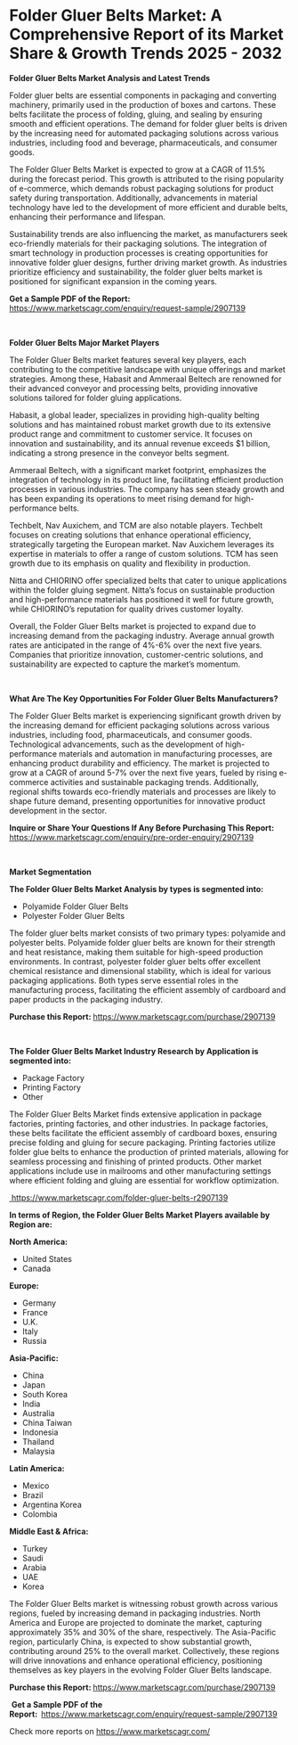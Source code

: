 <p><h1>Folder Gluer Belts Market: A Comprehensive Report of its Market Share & Growth Trends 2025 - 2032</h1></p><p><strong>Folder Gluer Belts Market Analysis and Latest Trends</strong></p>
<p><p>Folder gluer belts are essential components in packaging and converting machinery, primarily used in the production of boxes and cartons. These belts facilitate the process of folding, gluing, and sealing by ensuring smooth and efficient operations. The demand for folder gluer belts is driven by the increasing need for automated packaging solutions across various industries, including food and beverage, pharmaceuticals, and consumer goods.</p><p>The Folder Gluer Belts Market is expected to grow at a CAGR of 11.5% during the forecast period. This growth is attributed to the rising popularity of e-commerce, which demands robust packaging solutions for product safety during transportation. Additionally, advancements in material technology have led to the development of more efficient and durable belts, enhancing their performance and lifespan.</p><p>Sustainability trends are also influencing the market, as manufacturers seek eco-friendly materials for their packaging solutions. The integration of smart technology in production processes is creating opportunities for innovative folder gluer designs, further driving market growth. As industries prioritize efficiency and sustainability, the folder gluer belts market is positioned for significant expansion in the coming years.</p></p>
<p><strong>Get a Sample PDF of the Report:&nbsp;</strong> <a href="https://www.marketscagr.com/enquiry/request-sample/2907139?utm_campaign=3018&utm_medium=2&utm_source=Github&utm_content=ia&utm_term=12032025&utm_id=folder-gluer-belts">https://www.marketscagr.com/enquiry/request-sample/2907139</a></p>
<p>&nbsp;</p>
<p><strong>Folder Gluer Belts Major Market Players</strong></p>
<p><p>The Folder Gluer Belts market features several key players, each contributing to the competitive landscape with unique offerings and market strategies. Among these, Habasit and Ammeraal Beltech are renowned for their advanced conveyor and processing belts, providing innovative solutions tailored for folder gluing applications.</p><p>Habasit, a global leader, specializes in providing high-quality belting solutions and has maintained robust market growth due to its extensive product range and commitment to customer service. It focuses on innovation and sustainability, and its annual revenue exceeds $1 billion, indicating a strong presence in the conveyor belts segment.</p><p>Ammeraal Beltech, with a significant market footprint, emphasizes the integration of technology in its product line, facilitating efficient production processes in various industries. The company has seen steady growth and has been expanding its operations to meet rising demand for high-performance belts.</p><p>Techbelt, Nav Auxichem, and TCM are also notable players. Techbelt focuses on creating solutions that enhance operational efficiency, strategically targeting the European market. Nav Auxichem leverages its expertise in materials to offer a range of custom solutions. TCM has seen growth due to its emphasis on quality and flexibility in production.</p><p>Nitta and CHIORINO offer specialized belts that cater to unique applications within the folder gluing segment. Nitta’s focus on sustainable production and high-performance materials has positioned it well for future growth, while CHIORINO’s reputation for quality drives customer loyalty.</p><p>Overall, the Folder Gluer Belts market is projected to expand due to increasing demand from the packaging industry. Average annual growth rates are anticipated in the range of 4%-6% over the next five years. Companies that prioritize innovation, customer-centric solutions, and sustainability are expected to capture the market’s momentum.</p></p>
<p>&nbsp;</p>
<p><strong>What Are The Key Opportunities For Folder Gluer Belts Manufacturers?</strong></p>
<p><p>The Folder Gluer Belts market is experiencing significant growth driven by the increasing demand for efficient packaging solutions across various industries, including food, pharmaceuticals, and consumer goods. Technological advancements, such as the development of high-performance materials and automation in manufacturing processes, are enhancing product durability and efficiency. The market is projected to grow at a CAGR of around 5-7% over the next five years, fueled by rising e-commerce activities and sustainable packaging trends. Additionally, regional shifts towards eco-friendly materials and processes are likely to shape future demand, presenting opportunities for innovative product development in the sector.</p></p>
<p><strong>Inquire or Share Your Questions If Any Before Purchasing This Report:</strong> <a href="https://www.marketscagr.com/enquiry/pre-order-enquiry/2907139?utm_campaign=3018&utm_medium=2&utm_source=Github&utm_content=ia&utm_term=12032025&utm_id=folder-gluer-belts">https://www.marketscagr.com/enquiry/pre-order-enquiry/2907139</a></p>
<p>&nbsp;</p>
<p><strong>Market Segmentation</strong></p>
<p><strong>The Folder Gluer Belts Market Analysis by types is segmented into:</strong></p>
<p><ul><li>Polyamide Folder Gluer Belts</li><li>Polyester Folder Gluer Belts</li></ul></p>
<p><p>The folder gluer belts market consists of two primary types: polyamide and polyester belts. Polyamide folder gluer belts are known for their strength and heat resistance, making them suitable for high-speed production environments. In contrast, polyester folder gluer belts offer excellent chemical resistance and dimensional stability, which is ideal for various packaging applications. Both types serve essential roles in the manufacturing process, facilitating the efficient assembly of cardboard and paper products in the packaging industry.</p></p>
<p><strong>Purchase this Report:&nbsp;</strong><a href="https://www.marketscagr.com/purchase/2907139?utm_campaign=3018&utm_medium=2&utm_source=Github&utm_content=ia&utm_term=12032025&utm_id=folder-gluer-belts">https://www.marketscagr.com/purchase/2907139</a></p>
<p>&nbsp;</p>
<p><strong>The Folder Gluer Belts Market Industry Research by Application is segmented into:</strong></p>
<p><ul><li>Package Factory</li><li>Printing Factory</li><li>Other</li></ul></p>
<p><p>The Folder Gluer Belts Market finds extensive application in package factories, printing factories, and other industries. In package factories, these belts facilitate the efficient assembly of cardboard boxes, ensuring precise folding and gluing for secure packaging. Printing factories utilize folder glue belts to enhance the production of printed materials, allowing for seamless processing and finishing of printed products. Other market applications include use in mailrooms and other manufacturing settings where efficient folding and gluing are essential for workflow optimization.</p></p>
<p><a href="https://www.marketscagr.com/folder-gluer-belts-r2907139?utm_campaign=3018&utm_medium=2&utm_source=Github&utm_content=ia&utm_term=12032025&utm_id=folder-gluer-belts">&nbsp;https://www.marketscagr.com/folder-gluer-belts-r2907139</a></p>
<p><strong>In terms of Region, the Folder Gluer Belts Market Players available by Region are:</strong></p>
<p>
    <p> <strong> North America: </strong>
        <ul>
            <li>United States</li>
            <li>Canada</li>
        </ul>
        </p> 
    <p> <strong> Europe: </strong>
        <ul>
            <li>Germany</li>
            <li>France</li>
            <li>U.K.</li>
            <li>Italy</li>
            <li>Russia</li>
        </ul>
        </p> 
    <p> <strong> Asia-Pacific: </strong>
        <ul>
            <li>China</li>
            <li>Japan</li>
            <li>South Korea</li>
            <li>India</li>
            <li>Australia</li>
            <li>China Taiwan</li>
            <li>Indonesia</li>
            <li>Thailand</li>
            <li>Malaysia</li>
        </ul>
        </p> 
    <p> <strong> Latin America: </strong>
        <ul>
            <li>Mexico</li>
            <li>Brazil</li>
            <li>Argentina Korea</li>
            <li>Colombia</li>
        </ul>
        </p> 
    <p> <strong> Middle East & Africa: </strong>
        <ul>
            <li>Turkey</li>
            <li>Saudi</li>
            <li>Arabia</li>
            <li>UAE</li>
            <li>Korea</li>
        </ul>
    </p>
    </p>
<p><p>The Folder Gluer Belts market is witnessing robust growth across various regions, fueled by increasing demand in packaging industries. North America and Europe are projected to dominate the market, capturing approximately 35% and 30% of the share, respectively. The Asia-Pacific region, particularly China, is expected to show substantial growth, contributing around 25% to the overall market. Collectively, these regions will drive innovations and enhance operational efficiency, positioning themselves as key players in the evolving Folder Gluer Belts landscape.</p></p>
<p><strong>Purchase this Report: </strong><a href="https://www.marketscagr.com/purchase/2907139?utm_campaign=3018&utm_medium=2&utm_source=Github&utm_content=ia&utm_term=12032025&utm_id=folder-gluer-belts">https://www.marketscagr.com/purchase/2907139</a></p>
<p>&nbsp;<strong>Get a Sample PDF of the Report:&nbsp;&nbsp;</strong><a href="https://www.marketscagr.com/enquiry/request-sample/2907139?utm_campaign=3018&utm_medium=2&utm_source=Github&utm_content=ia&utm_term=12032025&utm_id=folder-gluer-belts">https://www.marketscagr.com/enquiry/request-sample/2907139</a></p>
<p><strong></strong></p>
<p>Check more reports on <a href="https://www.marketscagr.com/?utm_campaign=3018&utm_medium=2&utm_source=Github&utm_content=ia&utm_term=12032025&utm_id=folder-gluer-belts">https://www.marketscagr.com/</a></p>